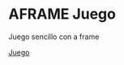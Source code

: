 # AFRAME Juego
Juego sencillo con a frame

[Juego](https://elberfeld2.github.io/AFRAME_Juego/Juego/)